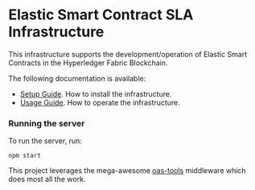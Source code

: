 # Elastic Smart Contract SLA Infrastructure

This infrastructure supports the development/operation of Elastic Smart Contracts in the Hyperledger Fabric Blockchain.

The following documentation is available:

- [Setup Guide](./docs/setup.md). How to install the infrastructure.
- [Usage Guide](./docs/usage.md). How to operate the infrastructure.

### Running the server
To run the server, run:

```
npm start
```

This project leverages the mega-awesome [oas-tools](https://github.com/isa-group/oas-tools) middleware which does most all the work.
